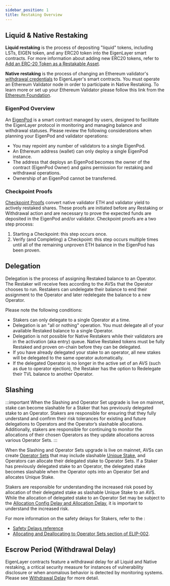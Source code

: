 ```yaml
---
sidebar_position: 1
title: Restaking Overview
---
```



## **Liquid & Native Restaking**

**Liquid restaking** is the process of depositing "liquid" tokens, including LSTs, EIGEN token, and any ERC20 token into the EigenLayer smart contracts. For more information about adding new ERC20 tokens, refer to [Add an ERC-20 Token as a Restakable Asset](../../developers/build-an-avs/howto/build/add-erc20-token).


**Native restaking** is the process of changing an Ethereum validator's[ withdrawal credentials](https://notes.ethereum.org/@launchpad/withdrawals-faq#Q-What-are-withdrawals) to EigenLayer's smart contracts. You must operate an Ethereum Validator node in order to participate in Native Restaking. To learn more or set up your Ethereum Validator please follow this link from the[ Ethereum Foundation](https://launchpad.ethereum.org/).

### EigenPod Overview 

An [EigenPod](https://github.com/Layr-Labs/eigenlayer-contracts/blob/master/docs/core/EigenPodManager.md) is a smart contract managed by users, designed to facilitate the EigenLayer protocol in monitoring and managing balance and withdrawal statuses. Please review the following considerations when planning your EigenPod and validator operations:

- You may repoint any number of validators to a single EigenPod.
- An Ethereum address (wallet) can only deploy a single EigenPod instance.
- The address that deploys an EigenPod becomes the owner of the contract (EigenPod Owner) and gains permission for restaking and withdrawal operations.
- Ownership of an EigenPod cannot be transferred.

### Checkpoint Proofs

[Checkpoint Proofs](https://github.com/Layr-Labs/eigenlayer-contracts/blob/dev/docs/core/EigenPod.md#checkpointing-validators) convert native validator ETH and validator yield to actively restaked shares. These proofs are initiated 
before any Restaking or Withdrawal action and are necessary to prove the expected funds are deposited in the EigenPod and/or validator. 
Checkpoint proofs are a two step process:
1. Starting a Checkpoint: this step occurs once.
1. Verify (and Completing) a Checkpoint: this step occurs multiple times until all of the remaining unproven ETH balance in the 
EigenPod has been proven.

## Delegation

Delegation is the process of assigning Restaked balance to an Operator. The Restaker will receive fees according to the AVSs 
that the Operator chooses to run. Restakers can undelegate their balance to end their assignment to the Operator and later 
redelegate the balance to a new Operator.

Please note the following conditions:
- Stakers can only delegate to a single Operator at a time.
- Delegation is an "all or nothing" operation. You must delegate all of your available Restaked balance to a single Operator.
- Delegation is not possible for Native Restakers while their validators are in the activation (aka entry) queue. Native Restaked 
tokens must be fully Restaked and proven on-chain before they can be delegated.
- If you have already delegated your stake to an operator, all new stakes will be delegated to the same operator automatically.
- If the delegated Operator is no longer in the active set of an AVS (such as due to operator ejection), the Restaker has 
the option to Redelegate their TVL balance to another Operator.

## Slashing 

:::important
When the Slashing and Operator Set upgrade is live on mainnet, stake can become slashable for a Staker that has previously
delegated stake to an Operator. Stakers are responsible for ensuring that they fully understand and confirm their risk tolerances
for existing and future delegations to Operators and the Operator’s slashable allocations. Additionally, stakers are responsible
for continuing to monitor the allocations of their chosen Operators as they update allocations across various Operator Sets.
:::

When the Slashing and Operator Sets upgrade is live on mainnet, AVSs can create [Operator Sets](../../eigenlayer/concepts/operator-sets/operator-sets-concept.md) that may include slashable
[Unique Stake](../../eigenlayer/concepts/slashing/unique-stake.md), and Operators can allocate their delegated stake to Operator Sets. If a Staker has previously delegated stake
to an Operator, the delegated stake becomes slashable when the Operator opts into an Operator Set and allocates Unique Stake.

Stakers are responsible for understanding the increased risk posed by allocation of their delegated stake as slashable
Unique Stake to an AVS. While the allocation of delegated stake to an Operator Set may be subject to the [Allocation Config
Delay and Allocation Delay](../../eigenlayer/reference/safety-delays-reference.md), it is important to understand the increased risk.

For more information on the safety delays for Stakers, refer to the :
* [Safety Delays reference](../../eigenlayer/reference/safety-delays-reference.md)
* [Allocating and Deallocating to Operator Sets section of ELIP-002](https://github.com/eigenfoundation/ELIPs/blob/main/ELIPs/ELIP-002.md#unique-stake-allocation--deallocation).

## Escrow Period (Withdrawal Delay)

EigenLayer contracts feature a withdrawal delay for all Liquid and Native restaking, a critical security measure for instances 
of vulnerability disclosure or when anomalous behavior is detected by monitoring systems. Please see [Withdrawal Delay](/docs/eigenlayer/security/withdrawal-delay.md) 
for more detail.

